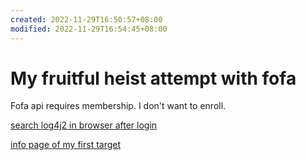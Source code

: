 ```yaml
---
created: 2022-11-29T16:50:57+08:00
modified: 2022-11-29T16:54:45+08:00
---
```


# My fruitful heist attempt with fofa

Fofa api requires membership. I don't want to enroll.

[search log4j2 in browser after login](https://fofa.info/result?qbase64=YXBwPSJMb2c0ajIi&page=2&page_size=10)

[info page of my first target](https://fofa.info/hosts/121.199.46.85)
